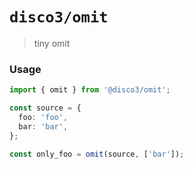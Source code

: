 # `disco3/omit`

> tiny omit

### Usage

```typescript
import { omit } from '@disco3/omit';

const source = {
  foo: 'foo',
  bar: 'bar',
};

const only_foo = omit(source, ['bar']);
```